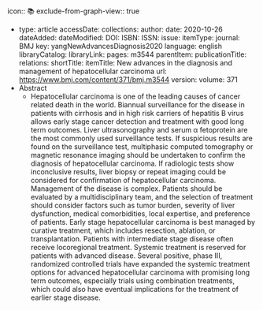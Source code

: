 icon:: 📚
exclude-from-graph-view:: true

- type: article
  accessDate: 
  collections: 
  author: 
  date: 2020-10-26
  dateAdded: 
  dateModified: 
  DOI: 
  ISBN: 
  ISSN: 
  issue: 
  itemType: 
  journal: BMJ
  key: yangNewAdvancesDiagnosis2020
  language: english
  libraryCatalog: 
  libraryLink: 
  pages: m3544
  parentItem: 
  publicationTitle: 
  relations: 
  shortTitle: 
  itemTitle: New advances in the diagnosis and management of hepatocellular carcinoma
  url: https://www.bmj.com/content/371/bmj.m3544
  version: 
  volume: 371
- Abstract
	- Hepatocellular carcinoma is one of the leading causes of cancer related death in the world. Biannual surveillance for the disease in patients with cirrhosis and in high risk carriers of hepatitis B virus allows early stage cancer detection and treatment with good long term outcomes. Liver ultrasonography and serum α fetoprotein are the most commonly used surveillance tests. If suspicious results are found on the surveillance test, multiphasic computed tomography or magnetic resonance imaging should be undertaken to confirm the diagnosis of hepatocellular carcinoma. If radiologic tests show inconclusive results, liver biopsy or repeat imaging could be considered for confirmation of hepatocellular carcinoma. Management of the disease is complex. Patients should be evaluated by a multidisciplinary team, and the selection of treatment should consider factors such as tumor burden, severity of liver dysfunction, medical comorbidities, local expertise, and preference of patients. Early stage hepatocellular carcinoma is best managed by curative treatment, which includes resection, ablation, or transplantation. Patients with intermediate stage disease often receive locoregional treatment. Systemic treatment is reserved for patients with advanced disease. Several positive, phase III, randomized controlled trials have expanded the systemic treatment options for advanced hepatocellular carcinoma with promising long term outcomes, especially trials using combination treatments, which could also have eventual implications for the treatment of earlier stage disease.
